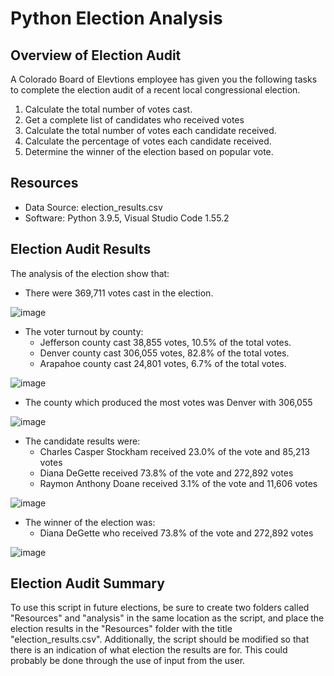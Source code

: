 # Python Election Analysis

## Overview of Election Audit
A Colorado Board of Elevtions employee has given you the following tasks to complete the election audit of a recent local congressional election.

1. Calculate the total number of votes cast.
2. Get a complete list of candidates who received votes
3. Calculate the total number of votes each candidate received.
4. Calculate the percentage of votes each candidate received.
5. Determine the winner of the election based on popular vote.

## Resources
- Data Source: election_results.csv
- Software: Python 3.9.5, Visual Studio Code 1.55.2

## Election Audit Results
The analysis of the election show that:
- There were 369,711 votes cast in the election.

![image](https://user-images.githubusercontent.com/40553064/118206247-ba76bc80-b427-11eb-9151-1bc1fd25ef5d.png)

- The voter turnout by county:
  - Jefferson county cast 38,855 votes, 10.5% of the total votes.
  - Denver county cast 306,055 votes, 82.8% of the total votes.
  - Arapahoe county cast 24,801 votes, 6.7% of the total votes. 

![image](https://user-images.githubusercontent.com/40553064/118206276-c5c9e800-b427-11eb-8c1f-9ca36b794480.png)

- The county which produced the most votes was Denver with 306,055

![image](https://user-images.githubusercontent.com/40553064/118206299-cfebe680-b427-11eb-91eb-ce5377a65522.png)

- The candidate results were:
  - Charles Casper Stockham received 23.0% of the vote and 85,213 votes
  - Diana DeGette received 73.8% of the vote and 272,892 votes
  - Raymon Anthony Doane received 3.1% of the vote and 11,606 votes

![image](https://user-images.githubusercontent.com/40553064/118206382-0164b200-b428-11eb-9881-b6434267044a.png)

- The winner of the election was:
  - Diana DeGette who received 73.8% of the vote and 272,892 votes

![image](https://user-images.githubusercontent.com/40553064/118206407-13465500-b428-11eb-8383-b6b38fe6bb62.png)

## Election Audit Summary

To use this script in future elections, be sure to create two folders called "Resources" and "analysis" in the same location as the script, and place the election results in the "Resources" folder with the title "election_results.csv". Additionally, the script should be modified so that there is an indication of what election the results are for. This could probably be done through the use of input from the user.
